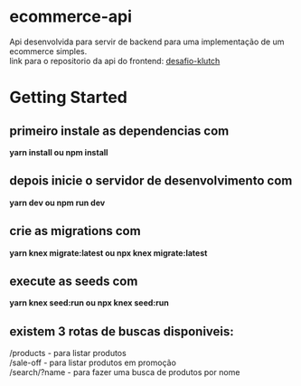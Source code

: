 # ecommerce-api
 Api desenvolvida para servir de backend para uma implementação de um ecommerce simples.<br/>
link para o repositorio da api do frontend: [desafio-klutch](https://github.com/EliasSarges/desafio-klutch)
 
# Getting Started

## primeiro instale as dependencias com 
**yarn install ou npm install**

## depois inicie o servidor de desenvolvimento com
**yarn dev ou npm run dev**

## crie as migrations com 
 **yarn knex migrate:latest ou npx knex migrate:latest**

## execute as seeds com 
**yarn knex seed:run ou npx knex seed:run**

## existem 3 rotas de buscas disponiveis:
/products - para listar produtos<br/>
/sale-off - para listar produtos em promoção<br/>
/search/?name - para fazer uma busca de produtos por nome 
 

